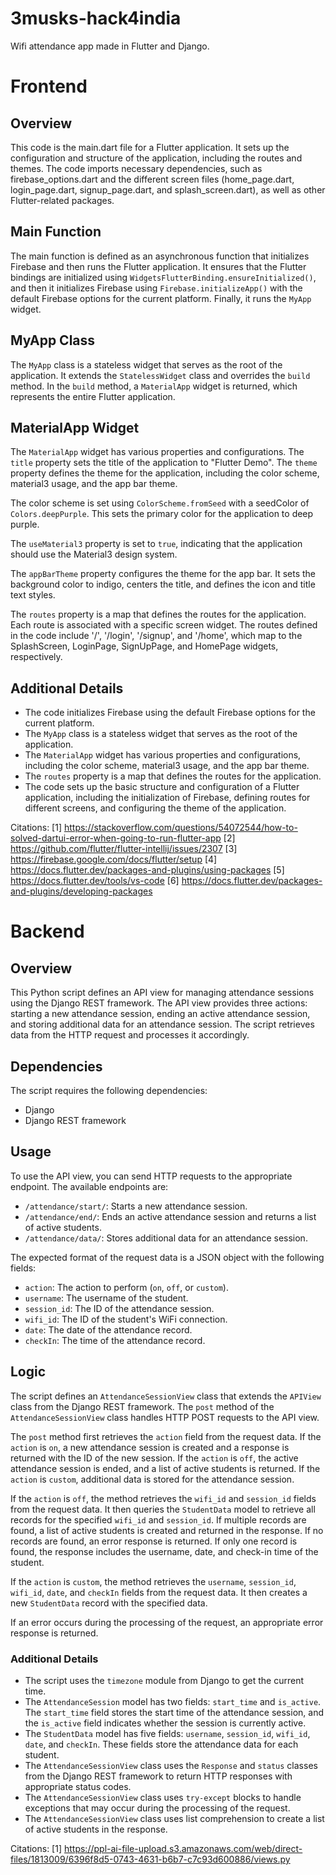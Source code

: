 # 3musks-hack4india
Wifi attendance app made in Flutter and Django.
# Frontend
## Overview

This code is the main.dart file for a Flutter application. It sets up the configuration and structure of the application, including the routes and themes. The code imports necessary dependencies, such as firebase_options.dart and the different screen files (home_page.dart, login_page.dart, signup_page.dart, and splash_screen.dart), as well as other Flutter-related packages.

## Main Function

The main function is defined as an asynchronous function that initializes Firebase and then runs the Flutter application. It ensures that the Flutter bindings are initialized using `WidgetsFlutterBinding.ensureInitialized()`, and then it initializes Firebase using `Firebase.initializeApp()` with the default Firebase options for the current platform. Finally, it runs the `MyApp` widget.

## MyApp Class

The `MyApp` class is a stateless widget that serves as the root of the application. It extends the `StatelessWidget` class and overrides the `build` method. In the `build` method, a `MaterialApp` widget is returned, which represents the entire Flutter application.

## MaterialApp Widget

The `MaterialApp` widget has various properties and configurations. The `title` property sets the title of the application to "Flutter Demo". The `theme` property defines the theme for the application, including the color scheme, material3 usage, and the app bar theme.

The color scheme is set using `ColorScheme.fromSeed` with a seedColor of `Colors.deepPurple`. This sets the primary color for the application to deep purple.

The `useMaterial3` property is set to `true`, indicating that the application should use the Material3 design system.

The `appBarTheme` property configures the theme for the app bar. It sets the background color to indigo, centers the title, and defines the icon and title text styles.

The `routes` property is a map that defines the routes for the application. Each route is associated with a specific screen widget. The routes defined in the code include '/', '/login', '/signup', and '/home', which map to the SplashScreen, LoginPage, SignUpPage, and HomePage widgets, respectively.

## Additional Details

- The code initializes Firebase using the default Firebase options for the current platform.
- The `MyApp` class is a stateless widget that serves as the root of the application.
- The `MaterialApp` widget has various properties and configurations, including the color scheme, material3 usage, and the app bar theme.
- The `routes` property is a map that defines the routes for the application.
- The code sets up the basic structure and configuration of a Flutter application, including the initialization of Firebase, defining routes for different screens, and configuring the theme of the application.

Citations:
[1] https://stackoverflow.com/questions/54072544/how-to-solved-dartui-error-when-going-to-run-flutter-app
[2] https://github.com/flutter/flutter-intellij/issues/2307
[3] https://firebase.google.com/docs/flutter/setup
[4] https://docs.flutter.dev/packages-and-plugins/using-packages
[5] https://docs.flutter.dev/tools/vs-code
[6] https://docs.flutter.dev/packages-and-plugins/developing-packages

# Backend
## Overview
This Python script defines an API view for managing attendance sessions using the Django REST framework. The API view provides three actions: starting a new attendance session, ending an active attendance session, and storing additional data for an attendance session. The script retrieves data from the HTTP request and processes it accordingly. 

## Dependencies
The script requires the following dependencies:
- Django
- Django REST framework

## Usage
To use the API view, you can send HTTP requests to the appropriate endpoint. The available endpoints are:
- `/attendance/start/`: Starts a new attendance session.
- `/attendance/end/`: Ends an active attendance session and returns a list of active students.
- `/attendance/data/`: Stores additional data for an attendance session.

The expected format of the request data is a JSON object with the following fields:
- `action`: The action to perform (`on`, `off`, or `custom`).
- `username`: The username of the student.
- `session_id`: The ID of the attendance session.
- `wifi_id`: The ID of the student's WiFi connection.
- `date`: The date of the attendance record.
- `checkIn`: The time of the attendance record.

## Logic
The script defines an `AttendanceSessionView` class that extends the `APIView` class from the Django REST framework. The `post` method of the `AttendanceSessionView` class handles HTTP POST requests to the API view.

The `post` method first retrieves the `action` field from the request data. If the `action` is `on`, a new attendance session is created and a response is returned with the ID of the new session. If the `action` is `off`, the active attendance session is ended, and a list of active students is returned. If the `action` is `custom`, additional data is stored for the attendance session.

If the `action` is `off`, the method retrieves the `wifi_id` and `session_id` fields from the request data. It then queries the `StudentData` model to retrieve all records for the specified `wifi_id` and `session_id`. If multiple records are found, a list of active students is created and returned in the response. If no records are found, an error response is returned. If only one record is found, the response includes the username, date, and check-in time of the student.

If the `action` is `custom`, the method retrieves the `username`, `session_id`, `wifi_id`, `date`, and `checkIn` fields from the request data. It then creates a new `StudentData` record with the specified data.

If an error occurs during the processing of the request, an appropriate error response is returned.

### Additional Details
- The script uses the `timezone` module from Django to get the current time.
- The `AttendanceSession` model has two fields: `start_time` and `is_active`. The `start_time` field stores the start time of the attendance session, and the `is_active` field indicates whether the session is currently active.
- The `StudentData` model has five fields: `username`, `session_id`, `wifi_id`, `date`, and `checkIn`. These fields store the attendance data for each student. 
- The `AttendanceSessionView` class uses the `Response` and `status` classes from the Django REST framework to return HTTP responses with appropriate status codes. 
- The `AttendanceSessionView` class uses `try-except` blocks to handle exceptions that may occur during the processing of the request. 
- The `AttendanceSessionView` class uses list comprehension to create a list of active students in the response.

Citations:
[1] https://ppl-ai-file-upload.s3.amazonaws.com/web/direct-files/1813009/6396f8d5-0743-4631-b6b7-c7c93d600886/views.py
